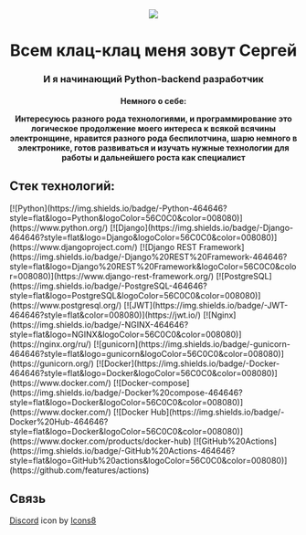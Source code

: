 <div id = "header" align="center">
    <img src="https://user-images.githubusercontent.com/1612112/213943678-c34cb1a9-94f9-4be0-86dd-8e2227fa4b8c.gif">
<h1>
Всем клац-клац меня зовут Сергей 
</h1>
<h3> 
И я начинающий Python-backend разработчик
</h3>
<h4>
Немного о себе:
<p>
Интересуюсь разного рода технологиями, и программирование 
это логическое продолжение моего интереса к всякой всячины
электронщине, нравится разного рода беспилотчина, шарю 
немного в электронике, готов развиваться и изучать нужные
технологии для работы и дальнейшего роста как специалист
</p>
</h4>
</div>
<h2>Стек технологий:</h2>
[![Python](https://img.shields.io/badge/-Python-464646?style=flat&logo=Python&logoColor=56C0C0&color=008080)](https://www.python.org/)
[![Django](https://img.shields.io/badge/-Django-464646?style=flat&logo=Django&logoColor=56C0C0&color=008080)](https://www.djangoproject.com/)
[![Django REST Framework](https://img.shields.io/badge/-Django%20REST%20Framework-464646?style=flat&logo=Django%20REST%20Framework&logoColor=56C0C0&color=008080)](https://www.django-rest-framework.org/)
[![PostgreSQL](https://img.shields.io/badge/-PostgreSQL-464646?style=flat&logo=PostgreSQL&logoColor=56C0C0&color=008080)](https://www.postgresql.org/)
[![JWT](https://img.shields.io/badge/-JWT-464646?style=flat&color=008080)](https://jwt.io/)
[![Nginx](https://img.shields.io/badge/-NGINX-464646?style=flat&logo=NGINX&logoColor=56C0C0&color=008080)](https://nginx.org/ru/)
[![gunicorn](https://img.shields.io/badge/-gunicorn-464646?style=flat&logo=gunicorn&logoColor=56C0C0&color=008080)](https://gunicorn.org/)
[![Docker](https://img.shields.io/badge/-Docker-464646?style=flat&logo=Docker&logoColor=56C0C0&color=008080)](https://www.docker.com/)
[![Docker-compose](https://img.shields.io/badge/-Docker%20compose-464646?style=flat&logo=Docker&logoColor=56C0C0&color=008080)](https://www.docker.com/)
[![Docker Hub](https://img.shields.io/badge/-Docker%20Hub-464646?style=flat&logo=Docker&logoColor=56C0C0&color=008080)](https://www.docker.com/products/docker-hub)
[![GitHub%20Actions](https://img.shields.io/badge/-GitHub%20Actions-464646?style=flat&logo=GitHub%20actions&logoColor=56C0C0&color=008080)](https://github.com/features/actions)
<h2>Связь</h2>
<a target="_blank" href="https://icons8.com/icon/5RKOijedhIGw/discord">Discord</a> icon by <a target="_blank" href="https://icons8.com">Icons8</a>
